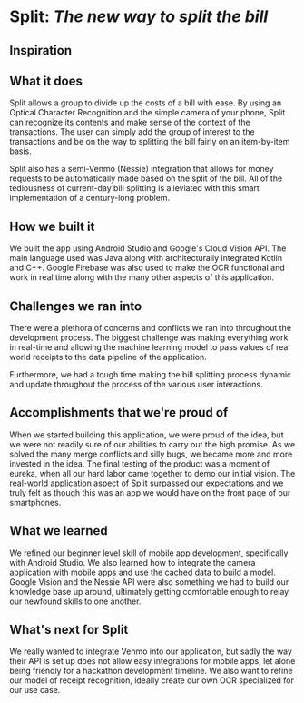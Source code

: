 # Split: *The new way to split the bill*

## Inspiration


## What it does
Split allows a group to divide up the costs of a bill with ease. By using an Optical Character Recognition and the simple  camera of your phone, Split can recognize its contents and make sense of the context of the transactions. The user can simply add the group of interest to the transactions and be on the way to splitting the bill fairly on an item-by-item basis.

Split also has a semi-Venmo (Nessie) integration that allows for money requests to be automatically made based on the split of the bill. All of the tediousness of current-day bill splitting is alleviated with this smart implementation of a century-long problem.

## How we built it
We built the app using Android Studio and Google's Cloud Vision API. The main language used was Java along with architecturally integrated Kotlin and C++. Google Firebase was also used to make the OCR functional and work in real time along with the many other aspects of this application.

## Challenges we ran into
There were a plethora of concerns and conflicts we ran into throughout the development process. The biggest challenge was making everything work in real-time and allowing the machine learning model to pass values of real world receipts to the data pipeline of the application.

Furthermore, we had a tough time making the bill splitting process dynamic and update throughout the process of the various user interactions.

## Accomplishments that we're proud of
When we started building this application, we were proud of the idea, but we were not readily sure of our abilities to carry out the high promise. As we solved the many merge conflicts and silly bugs, we became more and more invested in the idea. The final testing of the product was a moment of eureka, when all our hard labor came together to demo our initial vision. The real-world application aspect of Split surpassed our expectations and we truly felt as though this was an app we would have on the front page of our smartphones.

## What we learned
We refined our beginner level skill of mobile app development, specifically with Android Studio. We also learned how to integrate the camera application with mobile apps and use the cached data to build a model. Google Vision and the Nessie API were also something we had to build our knowledge base up around, ultimately getting comfortable enough to relay our newfound skills to one another.

## What's next for Split
We really wanted to integrate Venmo into our application, but sadly the way their API is set up does not allow easy integrations for mobile apps, let alone being friendly for a hackathon development timeline. We also want to refine our model of receipt recognition, ideally create our own OCR specialized for our use case.
